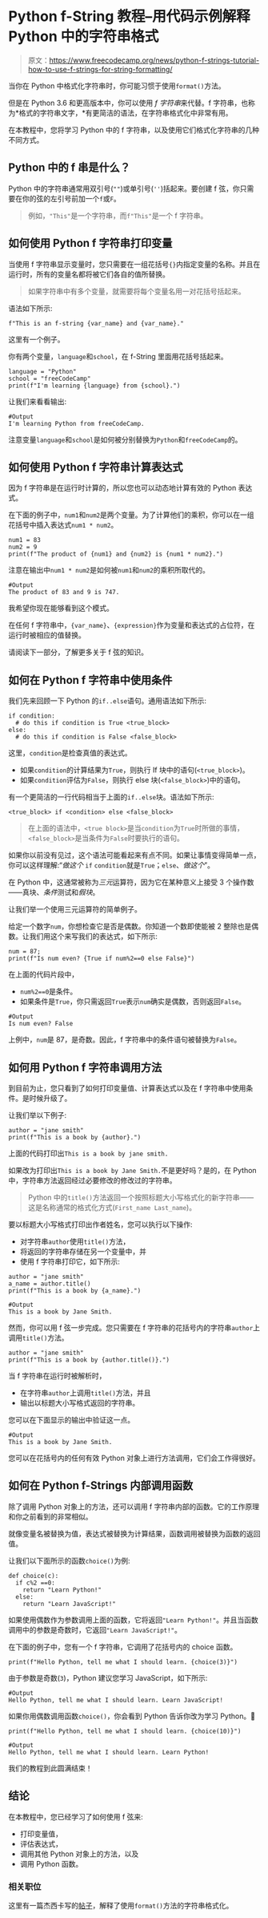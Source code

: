# Python f-String 教程–用代码示例解释 Python 中的字符串格式

> 原文：<https://www.freecodecamp.org/news/python-f-strings-tutorial-how-to-use-f-strings-for-string-formatting/>

当你在 Python 中格式化字符串时，你可能习惯于使用`format()`方法。

但是在 Python 3.6 和更高版本中，你可以使用 *f 字符串*来代替。f 字符串，也称为*格式的字符串文字，*有更简洁的语法，在字符串格式化中非常有用。

在本教程中，您将学习 Python 中的 f 字符串，以及使用它们格式化字符串的几种不同方式。

## Python 中的 f 串是什么？

Python 中的字符串通常用双引号(`""`)或单引号(`''`)括起来。要创建 f 弦，你只需要在你的弦的左引号前加一个`f`或`F`。

> 例如，`"This"`是一个字符串，而`f"This"`是一个 f 字符串。

## 如何使用 Python f 字符串打印变量

当使用 f 字符串显示变量时，您只需要在一组花括号`{}`内指定变量的名称。并且在运行时，所有的变量名都将被它们各自的值所替换。

> 如果字符串中有多个变量，就需要将每个变量名用一对花括号括起来。

语法如下所示:

```
f"This is an f-string {var_name} and {var_name}."
```

这里有一个例子。

你有两个变量，`language`和`school`，在 f-String 里面用花括号括起来。

```
language = "Python"
school = "freeCodeCamp"
print(f"I'm learning {language} from {school}.")
```

让我们来看看输出:

```
#Output
I'm learning Python from freeCodeCamp.
```

注意变量`language`和`school`是如何被分别替换为`Python`和`freeCodeCamp`的。

## 如何使用 Python f 字符串计算表达式

因为 f 字符串是在运行时计算的，所以您也可以动态地计算有效的 Python 表达式。

在下面的例子中，`num1`和`num2`是两个变量。为了计算他们的乘积，你可以在一组花括号中插入表达式`num1 * num2`。

```
num1 = 83
num2 = 9
print(f"The product of {num1} and {num2} is {num1 * num2}.")
```

注意在输出中`num1 * num2`是如何被`num1`和`num2`的乘积所取代的。

```
#Output
The product of 83 and 9 is 747.
```

我希望你现在能够看到这个模式。

在任何 f 字符串中，`{var_name}`、`{expression}`作为变量和表达式的占位符，在运行时被相应的值替换。

请阅读下一部分，了解更多关于 f 弦的知识。

## 如何在 Python f 字符串中使用条件

我们先来回顾一下 Python 的`if..else`语句。通用语法如下所示:

```
if condition:
  # do this if condition is True <true_block>
else:
  # do this if condition is False <false_block>
```

这里，`condition`是检查真值的表达式。

*   如果`condition`的计算结果为`True`，则执行 If 块中的语句(`<true_block>`)。
*   如果`condition`评估为`False`，则执行 else 块(`<false_block>`)中的语句。

有一个更简洁的一行代码相当于上面的`if..else`块。语法如下所示:

```
<true_block> if <condition> else <false_block>
```

> 在上面的语法中，`<true block>`是当`condition`为`True`时所做的事情，`<false_block>`是当条件为`False`时要执行的语句。

如果你以前没有见过，这个语法可能看起来有点不同。如果让事情变得简单一点，你可以这样理解:“*做这个* `if` `condition`就是`True`；`else`、*做这个*”。

在 Python 中，这通常被称为*三元*运算符，因为它在某种意义上接受 3 个操作数——真块、*条件*测试和*假块*。

让我们举一个使用三元运算符的简单例子。

给定一个数字`num`，你想检查它是否是偶数。你知道一个数即使能被 2 整除也是偶数。让我们用这个来写我们的表达式，如下所示:

```
num = 87;
print(f"Is num even? {True if num%2==0 else False}")
```

在上面的代码片段中，

*   `num%2==0`是条件。
*   如果条件是`True`，你只需返回`True`表示`num`确实是偶数，否则返回`False`。

```
#Output
Is num even? False
```

上例中，`num`是 87，是奇数。因此，f 字符串中的条件语句被替换为`False`。

## 如何用 Python f 字符串调用方法

到目前为止，您只看到了如何打印变量值、计算表达式以及在 f 字符串中使用条件。是时候升级了。

让我们举以下例子:

```
author = "jane smith"
print(f"This is a book by {author}.")
```

上面的代码打印出`This is a book by jane smith.`

如果改为打印出`This is a book by Jane Smith.`不是更好吗？是的，在 Python 中，字符串方法返回经过必要修改的修改过的字符串。

> Python 中的`title()`方法返回一个按照标题大小写格式化的新字符串——这是名称通常的格式化方式(`First_name Last_name`)。

要以标题大小写格式打印出作者姓名，您可以执行以下操作:

*   对字符串`author`使用`title()`方法，
*   将返回的字符串存储在另一个变量中，并
*   使用 f 字符串打印它，如下所示:

```
author = "jane smith"
a_name = author.title()
print(f"This is a book by {a_name}.")

#Output
This is a book by Jane Smith.
```

然而，你可以用 f 弦一步完成。您只需要在 f 字符串的花括号内的字符串`author`上调用`title()`方法。

```
author = "jane smith"
print(f"This is a book by {author.title()}.")
```

当 f 字符串在运行时被解析时，

*   在字符串`author`上调用`title()`方法，并且
*   输出以标题大小写格式返回的字符串。

您可以在下面显示的输出中验证这一点。

```
#Output
This is a book by Jane Smith. 
```

您可以在花括号内的任何有效 Python 对象上进行方法调用，它们会工作得很好。

## 如何在 Python f-Strings 内部调用函数

除了调用 Python 对象上的方法，还可以调用 f 字符串内部的函数。它的工作原理和你之前看到的非常相似。

就像变量名被替换为值，表达式被替换为计算结果，函数调用被替换为函数的返回值。

让我们以下面所示的函数`choice()`为例:

```
def choice(c):
  if c%2 ==0:
    return "Learn Python!"
  else:
    return "Learn JavaScript!"
```

如果使用偶数作为参数调用上面的函数，它将返回`"Learn Python!"`。并且当函数调用中的参数是奇数时，它返回`"Learn JavaScript!"`。

在下面的例子中，您有一个 f 字符串，它调用了花括号内的 choice 函数。

```
print(f"Hello Python, tell me what I should learn. {choice(3)}")
```

由于参数是奇数(`3`)，Python 建议您学习 JavaScript，如下所示:

```
#Output
Hello Python, tell me what I should learn. Learn JavaScript!
```

如果你用偶数调用函数`choice()`，你会看到 Python 告诉你改为学习 Python。🙂

```
print(f"Hello Python, tell me what I should learn. {choice(10)}")
```

```
#Output
Hello Python, tell me what I should learn. Learn Python!
```

我们的教程到此圆满结束！

## 结论

在本教程中，您已经学习了如何使用 f 弦来:

*   打印变量值，
*   评估表达式，
*   调用其他 Python 对象上的方法，以及
*   调用 Python 函数。

### 相关职位

这里有一篇杰西卡写的[帖子](https://www.freecodecamp.org/news/python-string-format-python-s-print-format-example/)，解释了使用`format()`方法的字符串格式化。